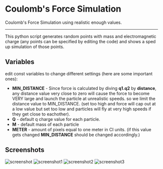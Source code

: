 # Coulomb's Force Simulation
Coulomb's Force Simulation using realistic enough values.
___
This python script generates random points with mass and electromagnetic charge (any points can be specified by editing the code) and shows a sped up simulation of those points.

## Variables
edit const variables to change different settings (here are some important ones):
- ****MIN_DISTANCE**** - Since force is calculated by diving **q1.q2** by **distance**, any distance value very close to zero will cause the force to become VERY large and launch the particle at unrealistic speeds. so we limit the distance value to MIN_DISTANCE. (set too high and force will cap out at a low value but set too low and particles will fly at very high speeds if they get close to eachother).
- ****Q**** - default q charge value for each particle.
- ****M**** - default mass of each particle
- ****METER**** - amount of pixels equal to one meter in CI units. (if this value gets changed ****MIN_DISTANCE**** should be changed accordingly.)

## Screenshots
![screenshot](https://github.com/0xIrakli/Coulombs-Force-Simulation/blob/master/screenshots/screenshot.jpg)
![screenshot1](https://github.com/0xIrakli/Coulombs-Force-Simulation/blob/master/screenshots/screenshot1.jpg)
![screenshot2](https://github.com/0xIrakli/Coulombs-Force-Simulation/blob/master/screenshots/screenshot2.jpg)
![screenshot3](https://github.com/0xIrakli/Coulombs-Force-Simulation/blob/master/screenshots/screenshot3.jpg)
